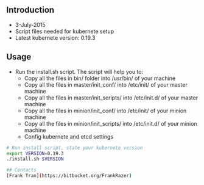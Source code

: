 ## Introduction
- 3-July-2015
- Script files needed for kubernete setup
- Latest kubernete version: 0.19.3

## Usage
- Run the install.sh script. The script will help you to:
	- Copy all the files in bin/ folder into /usr/bin/ of your machine
	- Copy all the files in master/init_conf/ into /etc/init/ of your master machine
	- Copy all the files in master/init_scripts/ into /etc/init.d/ of your master machine
	- Copy all the files in minion/init_conf/ into /etc/init/ of your minion machine
	- Copy all the files in minion/init_scripts/ into /etc/init.d/ of your minion machine
	- Config kubernete and etcd settings

```sh
# Run install script, state your kubernete version
export VERSION=0.19.3
./install.sh $VERSION

## Contacts
[Frank Tran](https://bitbucket.org/FrankRazer)